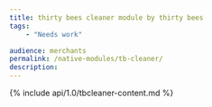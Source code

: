 ```yaml
---
title: thirty bees cleaner module by thirty bees
tags:
    - "Needs work"

audience: merchants
permalink: /native-modules/tb-cleaner/
description:
---
```


{% include api/1.0/tbcleaner-content.md %}